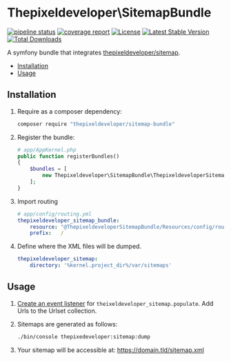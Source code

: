 # Thepixeldeveloper\SitemapBundle

[![pipeline status](https://www.devkit.net/mathew-davies/SitemapBundle/badges/master/pipeline.svg)](https://www.devkit.net/mathew-davies/SitemapBundle/commits/master)
[![coverage report](https://www.devkit.net/mathew-davies/SitemapBundle/badges/master/coverage.svg)](https://www.devkit.net/mathew-davies/SitemapBundle/commits/master)
[![License](https://poser.pugx.org/thepixeldeveloper/sitemap-bundle/license)](https://packagist.org/packages/thepixeldeveloper/sitemap-bundle)
[![Latest Stable Version](https://poser.pugx.org/thepixeldeveloper/sitemap-bundle/v/stable)](https://packagist.org/packages/thepixeldeveloper/sitemap-bundle)
[![Total Downloads](https://poser.pugx.org/thepixeldeveloper/sitemap-bundle/downloads)](https://packagist.org/packages/thepixeldeveloper/sitemap-bundle)

A symfony bundle that integrates [thepixeldeveloper/sitemap](https://gitlab.com/thepixeldeveloper/sitemap).

* [Installation](#installation)
* [Usage](#usage)

## Installation

1. Require as a composer dependency:

    ``` bash
    composer require "thepixeldeveloper/sitemap-bundle"
    ```

2. Register the bundle:

    ``` php
    # app/AppKernel.php
    public function registerBundles()
    {
        $bundles = [
            new Thepixeldeveloper\SitemapBundle\ThepixeldeveloperSitemapBundle(),
        ];
    }
    ```

3. Import routing

    ``` yaml
    # app/config/routing.yml
    thepixeldeveloper_sitemap_bundle:
        resource: "@ThepixeldeveloperSitemapBundle/Resources/config/routing.yml"
        prefix:   /
    ```

4. Define where the XML files will be dumped.

    ``` yaml
    thepixeldeveloper_sitemap:
        directory: '%kernel.project_dir%/var/sitemaps'
    ```

## Usage

1. [Create an event listener](http://symfony.com/doc/current/event_dispatcher.html#creating-an-event-listener) for `theixeldeveloper_sitemap.populate`. Add Urls to the Urlset collection.

2. Sitemaps are generated as follows:

    ``` bash
    ./bin/console thepixedeveloper:sitemap:dump
    ```
    
3. Your sitemap will be accessible at: https://domain.tld/sitemap.xml
